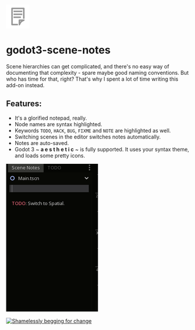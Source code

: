 ![Scene Notes logo](addons/scene_notes/icon.png)

# godot3-scene-notes
Scene hierarchies can get complicated, and there's no easy way of documenting that complexity - spare maybe good naming conventions. But who has time for that, right? That's why I spent a lot of time writing this add-on instead.

## Features:
* It's a glorified notepad, really.
* Node names are syntax highlighted.
* Keywords `TODO`, `HACK`, `BUG`, `FIXME` and `NOTE` are highlighted as well.
* Switching scenes in the editor switches notes automatically.
* Notes are auto-saved.
* Godot 3 ~ **a e s t h e t i c** ~ is fully supported. It uses your syntax theme, and loads some pretty icons.

![Preview of Scene Notes](preview/scene-notes.gif)

[![Shamelessly begging for change](https://az743702.vo.msecnd.net/cdn/kofi1.png?v=0)](https://ko-fi.com/A0A4H42F)